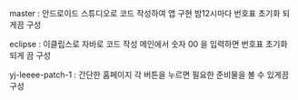 master : 안드로이드 스튜디오로 코드 작성하여 앱 구현
밤12시마다 번호표 초기화 되게끔 구성

eclipse : 이클립스로 자바로 코드 작성
메인에서 숫자 00 을 입력하면 번호표 초기화 되게 끔 구성

yj-leeee-patch-1 : 간단한 홈페이지
각 버튼을 누르면 필요한 준비물을 볼 수 있게끔 구성
